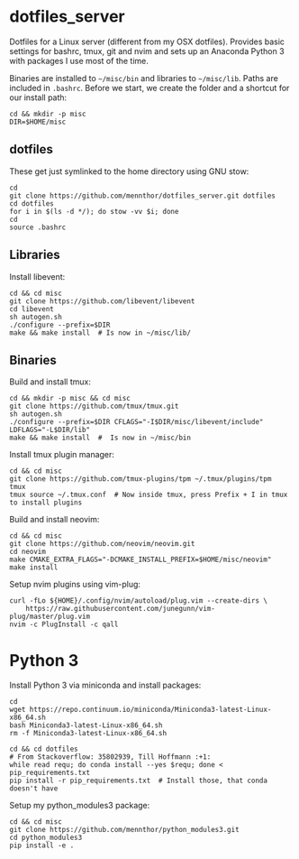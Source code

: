 # dotfiles_server

Dotfiles for a Linux server (different from my OSX dotfiles).
Provides basic settings for bashrc, tmux, git and nvim and sets up an Anaconda Python 3 with packages I use most of the time.

Binaries are installed to `~/misc/bin` and libraries to `~/misc/lib`.
Paths are included in `.bashrc`.
Before we start, we create the folder and a shortcut for our install path:

```
cd && mkdir -p misc
DIR=$HOME/misc
```

## dotfiles

These get just symlinked to the home directory using GNU stow:

```
cd
git clone https://github.com/mennthor/dotfiles_server.git dotfiles
cd dotfiles
for i in $(ls -d */); do stow -vv $i; done
cd
source .bashrc
```

## Libraries

Install libevent:

```
cd && cd misc
git clone https://github.com/libevent/libevent
cd libevent
sh autogen.sh
./configure --prefix=$DIR
make && make install  # Is now in ~/misc/lib/
```

## Binaries

Build and install tmux:

```
cd && mkdir -p misc && cd misc
git clone https://github.com/tmux/tmux.git
sh autogen.sh
./configure --prefix=$DIR CFLAGS="-I$DIR/misc/libevent/include" LDFLAGS="-L$DIR/lib"
make && make install  #  Is now in ~/misc/bin
```

Install tmux plugin manager:

```
cd && cd misc
git clone https://github.com/tmux-plugins/tpm ~/.tmux/plugins/tpm
tmux 
tmux source ~/.tmux.conf  # Now inside tmux, press Prefix + I in tmux to install plugins
```

Build and install neovim:

```
cd && cd misc
git clone https://github.com/neovim/neovim.git
cd neovim
make CMAKE_EXTRA_FLAGS="-DCMAKE_INSTALL_PREFIX=$HOME/misc/neovim"
make install
```

Setup nvim plugins using vim-plug:

```
curl -fLo ${HOME}/.config/nvim/autoload/plug.vim --create-dirs \
    https://raw.githubusercontent.com/junegunn/vim-plug/master/plug.vim
nvim -c PlugInstall -c qall
```

# Python 3

Install Python 3 via miniconda and install packages:

```
cd
wget https://repo.continuum.io/miniconda/Miniconda3-latest-Linux-x86_64.sh
bash Miniconda3-latest-Linux-x86_64.sh
rm -f Miniconda3-latest-Linux-x86_64.sh

cd && cd dotfiles
# From Stackoverflow: 35802939, Till Hoffmann :+1:
while read requ; do conda install --yes $requ; done < pip_requirements.txt
pip install -r pip_requirements.txt  # Install those, that conda doesn't have
```

Setup my python_modules3 package:

```
cd && cd misc
git clone https://github.com/mennthor/python_modules3.git
cd python_modules3
pip install -e .
```
